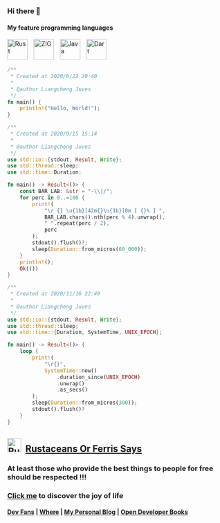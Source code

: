 ### Hi there 👋

<!-- # Happy, free, creative. -->

#### My feature programming languages

<picture><source media="(prefers-color-scheme: dark)" srcset="https://fastweb.lcjuves.com/assets/svg/__Rust.svg"><source media="(prefers-color-scheme: light)" srcset="https://fastweb.lcjuves.com/assets/svg/Rust.svg"><img alt="Rust" src="https://fastweb.lcjuves.com/assets/svg/Rust.svg" width="47" height="47"></picture>&emsp;<img src="https://fastweb.lcjuves.com/assets/svg/ZIG.svg" width="47" height="47" alt="ZIG" />&emsp;<img
    src="https://fastweb.lcjuves.com/assets/svg/Java.svg" width="47" height="47" alt="Java" />&emsp;<img
    src="https://fastweb.lcjuves.com/assets/svg/Dart.svg" width="47" height="47" alt="Dart" />

```rust
/**
 * Created at 2020/8/22 20:40
 *
 * @author Liangcheng Juves
 */
fn main() {
    println!("Hello, World!");
}
```

```rust
/**
 * Created at 2020/9/15 15:14
 *
 * @author Liangcheng Juves
 */
use std::io::{stdout, Result, Write};
use std::thread::sleep;
use std::time::Duration;

fn main() -> Result<()> {
    const BAR_LAB: &str = "-\\|/";
    for perc in 0..=100 {
        print!(
            "\r {} \u{1b}[42m{}\u{1b}[0m [ {}% ] ",
            BAR_LAB.chars().nth(perc % 4).unwrap(),
            " ".repeat(perc / 2),
            perc
        );
        stdout().flush()?;
        sleep(Duration::from_micros(60_000));
    }
    println!();
    Ok(())
}
```

```rust
/**
 * Created at 2020/11/16 22:49
 *
 * @author Liangcheng Juves
 */
use std::io::{stdout, Result, Write};
use std::thread::sleep;
use std::time::{Duration, SystemTime, UNIX_EPOCH};

fn main() -> Result<()> {
    loop {
        print!(
            "\r{}",
            SystemTime::now()
                .duration_since(UNIX_EPOCH)
                .unwrap()
                .as_secs()
        );
        sleep(Duration::from_micros(300));
        stdout().flush()?
    }
}
```

## <img src="https://fastweb.lcjuves.com/assets/svg/rustacean-flat-happy.svg" width="32" height="32" alt="Rustacean Happy"/>&nbsp; [Rustaceans Or Ferris Says](https://github.com/LcJuves/rustaceans)

### At least those who provide the best things to people for free should be respected !!!

### [Click me](https://github.com/MeyouRepo) to discover the joy of life

#### [Dev Fans](https://devfans.lcjuves.com) | [Where](https://where.lcjuves.com) | [My Personal Blog](https://blog.lcjuves.com) | [Open Developer Books](https://odb.lcjuves.com)

<!--
**LcJuves/lcjuves** is a ✨ _special_ ✨ repository because its `README.md` (this file) appears on your GitHub profile.

Here are some ideas to get you started:

- 🔭 I’m currently working on ...
- 🌱 I’m currently learning ...
- 👯 I’m looking to collaborate on ...
- 🤔 I’m looking for help with ...
- 💬 Ask me about ...
- 📫 How to reach me: ...
- 😄 Pronouns: ...
- ⚡ Fun fact: ...
-->
